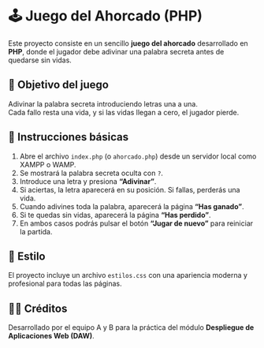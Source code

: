 # 🕹️ Juego del Ahorcado (PHP)

Este proyecto consiste en un sencillo **juego del ahorcado** desarrollado en **PHP**, donde el jugador debe adivinar una palabra secreta antes de quedarse sin vidas.

## 🎯 Objetivo del juego
Adivinar la palabra secreta introduciendo letras una a una.  
Cada fallo resta una vida, y si las vidas llegan a cero, el jugador pierde.

## 🧩 Instrucciones básicas

1. Abre el archivo `index.php` (o `ahorcado.php`) desde un servidor local como XAMPP o WAMP.  
2. Se mostrará la palabra secreta oculta con `?`.  
3. Introduce una letra y presiona **“Adivinar”**.  
4. Si aciertas, la letra aparecerá en su posición. Si fallas, perderás una vida.  
5. Cuando adivines toda la palabra, aparecerá la página **“Has ganado”**.  
6. Si te quedas sin vidas, aparecerá la página **“Has perdido”**.  
7. En ambos casos podrás pulsar el botón **“Jugar de nuevo”** para reiniciar la partida.

## 🎨 Estilo
El proyecto incluye un archivo `estilos.css` con una apariencia moderna y profesional para todas las páginas.

## 👨‍💻 Créditos
Desarrollado por el equipo A y B para la práctica del módulo **Despliegue de Aplicaciones Web (DAW)**.
